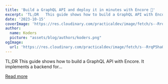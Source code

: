 ```yaml
---
title: 'Build a GraphQL API and deploy it in minutes with Encore 🚀'
excerpt: 'TL;DR   This guide shows how to build a GraphQL API with Encore. It implements a backend for...'
date: '2023-10-15'
coverImage: 'https://res.cloudinary.com/practicaldev/image/fetch/s--RrqP5haQ--/c_imagga_scale,f_auto,fl_progressive,h_420,q_auto,w_1000/https://dev-to-uploads.s3.amazonaws.com/uploads/articles/rsq9f8hq6i7x5oakipy2.png'
author:
  name: Koders
  picture: "assets/blog/authors/koders.png"
ogImage:
  url: 'https://res.cloudinary.com/practicaldev/image/fetch/s--RrqP5haQ--/c_imagga_scale,f_auto,fl_progressive,h_420,q_auto,w_1000/https://dev-to-uploads.s3.amazonaws.com/uploads/articles/rsq9f8hq6i7x5oakipy2.png'
---
```


TL;DR   This guide shows how to build a GraphQL API with Encore. It implements a backend for...

[Read more](https://dev.to/encore/build-a-graphql-api-and-deploy-it-in-minutes-with-encore-41ih)
